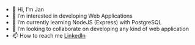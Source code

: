 - 👋 Hi, I’m Jan
- 👀 I’m interested in developing Web Applications
- 🌱 I’m currently learning NodeJS (Express) with PostgreSQL
- 💞️ I’m looking to collaborate on developing any kind of web application
- 📫 How to reach me [LinkedIn](https://www.linkedin.com/in/jan-jankovi%C4%8D-03429b247)

<!---
jangmz/jangmz is a ✨ special ✨ repository because its `README.md` (this file) appears on your GitHub profile.
You can click the Preview link to take a look at your changes.
--->
